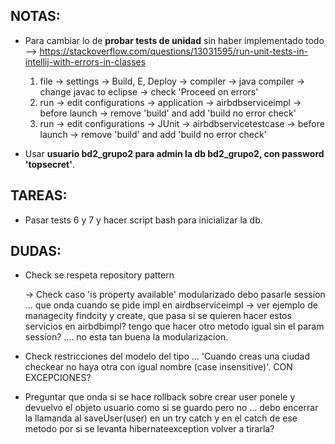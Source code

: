 ## NOTAS:

* Para cambiar lo de **probar tests de unidad** sin haber implementado todo 
	--> https://stackoverflow.com/questions/13031595/run-unit-tests-in-intellij-with-errors-in-classes 
	1. file -> settings -> Build, E, Deploy -> compiler -> java compiler -> change javac to eclipse -> check 'Proceed on errors'
	2. run -> edit configurations -> application -> airbdbserviceimpl -> before launch -> remove 'build' and add 'build no error check'
	3. run -> edit configurations -> JUnit -> airbdbservicetestcase -> before launch -> remove 'build' and add 'build no error check'	

* Usar __usuario bd2_grupo2 para admin la db bd2_grupo2, con password 'topsecret'__.

## TAREAS:

* Pasar tests 6 y 7 y hacer script bash para inicializar la db.

## DUDAS:

* Check se respeta repository pattern

	-> Check caso 'is property available' modularizado debo pasarle session ... que onda cuando se pide impl en airdbserviceimpl
	-> ver ejemplo de managecity findcity y create, que pasa si se quieren hacer estos servicios en airbdbimpl? tengo que hacer otro metodo igual sin el param session? .... no esta tan buena la modularizacion.

* Check restricciones del modelo del tipo ... 'Cuando creas una ciudad checkear no haya otra con igual nombre (case insensitive)'. CON EXCEPCIONES?

* Preguntar que onda si se hace rollback sobre crear user ponele y devuelvo el objeto usuario como si se guardo pero no ... debo encerrar la llamanda al saveUser(user) en un try catch y en el catch de ese metodo por si se levanta hibernateexception volver a tirarla?



